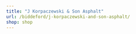 ```yaml
---
title: "J Korpaczewski & Son Asphalt"
url: /biddeford/j-korpaczewski-and-son-asphalt/
shop: shop
---
```

